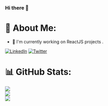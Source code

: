 ### Hi there 👋


# 💫 About Me:
- 🔭 I'm currently working on ReactJS projects . 



[![LinkedIn](https://img.shields.io/badge/LinkedIn-%230077B5.svg?logo=linkedin&logoColor=white)](https://www.linkedin.com/in/pavankumar-n-m-84658a219/) [![Twitter](https://img.shields.io/badge/Twitter-%231DA1F2.svg?logo=Twitter&logoColor=white)](https://twitter.com/pavankumar_nm) 

<!-- # 💻 Tech Stack:
![C++](https://img.shields.io/badge/c++-%2300599C.svg?style=for-the-badge&logo=c%2B%2B&logoColor=white) ![CSS3](https://img.shields.io/badge/css3-%231572B6.svg?style=for-the-badge&logo=css3&logoColor=white) ![HTML5](https://img.shields.io/badge/html5-%23E34F26.svg?style=for-the-badge&logo=html5&logoColor=white) ![JavaScript](https://img.shields.io/badge/javascript-%23323330.svg?style=for-the-badge&logo=javascript&logoColor=%23F7DF1E) ![React](https://img.shields.io/badge/react-%2320232a.svg?style=for-the-badge&logo=react&logoColor=%2361DAFB) ![MySQL](https://img.shields.io/badge/mysql-%2300f.svg?style=for-the-badge&logo=mysql&logoColor=white) ![LINUX](https://img.shields.io/badge/Linux-FCC624?style=for-the-badge&logo=linux&logoColor=black) -->
# 📊 GitHub Stats:
![](https://github-readme-stats.vercel.app/api?username=pavankumarNM&theme=default&hide_border=false&include_all_commits=false&count_private=true)<br/>
![](https://github-readme-streak-stats.herokuapp.com/?user=pavankumarNM&theme=default&hide_border=false)<br/>
![](https://github-readme-stats.vercel.app/api/top-langs/?username=pavankumarNM&theme=default&hide_border=false&include_all_commits=false&count_private=true&layout=compact)

